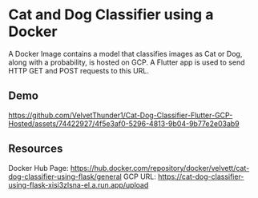 # Cat and Dog Classifier using a Docker
A Docker Image contains a model that classifies images as Cat or Dog, along with a probability, is hosted on GCP. A Flutter app is used to send HTTP GET and POST requests to this URL.

## Demo

https://github.com/VelvetThunder1/Cat-Dog-Classifier-Flutter-GCP-Hosted/assets/74422927/4f5e3af0-5296-4813-9b04-9b77e2e03ab9


## Resources
Docker Hub Page: https://hub.docker.com/repository/docker/velvett/cat-dog-classifier-using-flask/general
GCP URL: https://cat-dog-classifier-using-flask-xisi3zlsna-el.a.run.app/upload
